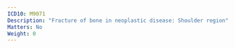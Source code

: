 ```yaml
---
ICD10: M9071
Description: "Fracture of bone in neoplastic disease: Shoulder region"
Matters: No
Weight: 0
---
```


